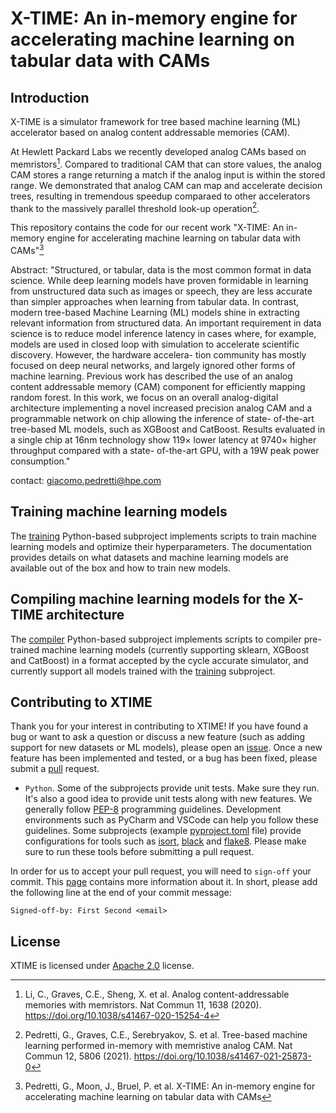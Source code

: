 # X-TIME: An in-memory engine for accelerating machine learning on tabular data with CAMs

## Introduction
X-TIME is a simulator framework for tree based machine learning (ML) accelerator based on analog content addressable memories (CAM). 

At Hewlett Packard Labs we recently developed analog CAMs based on memristors[^1]. Compared to traditional CAM that can store values, the analog CAM stores a range returning a match if the analog input is within the stored range. We demonstrated that analog CAM can map and accelerate decision trees, resulting in tremendous speedup comparaed to other accelerators thank to the massively parallel threshold look-up operation[^2].

This repository contains the code for our recent work "X-TIME: An in-memory engine for accelerating machine learning on tabular data with CAMs"[^3]

Abstract: "Structured, or tabular, data is the most common format in data science. While deep learning models have proven formidable in learning from unstructured data such as images or speech, they are less accurate than simpler approaches when learning from tabular data. In contrast, modern tree-based Machine Learning (ML) models shine in extracting relevant information from structured data. An important requirement in data science is to reduce model inference latency in cases where, for example, models are used in closed loop with simulation to accelerate scientific discovery. However, the hardware accelera- tion community has mostly focused on deep neural networks, and largely ignored other forms of machine learning. Previous work has described the use of an analog content addressable memory (CAM) component for efficiently mapping random forest. In this work, we focus on an overall analog-digital architecture implementing a novel increased precision analog CAM and a programmable network on chip allowing the inference of state- of-the-art tree-based ML models, such as XGBoost and CatBoost. Results evaluated in a single chip at 16nm technology show 119× lower latency at 9740× higher throughput compared with a state- of-the-art GPU, with a 19W peak power consumption."

contact: [giacomo.pedretti@hpe.com](giacomo.pedretti@hpe.com)


## Training machine learning models
The [training](./training) Python-based subproject implements scripts to train machine learning models and
optimize their hyperparameters. The documentation provides details on what datasets and machine learning models 
are available out of the box and how to train new models.

## Compiling machine learning models for the X-TIME architecture
The [compiler](./compiler) Python-based subproject implements scripts to compiler pre-trained machine learning models (currently supporting sklearn, XGBoost and CatBoost) in a format accepted by the cycle accurate simulator, and currently support all models trained with the [training](./training) subproject. 

## Contributing to XTIME
Thank you for your interest in contributing to XTIME! If you have found a bug or want to ask a question or discuss a 
new feature (such as adding support for new datasets or ML models), please open an 
[issue](https://github.com/HewlettPackard/X-TIME/issues).
Once a new feature has been implemented and tested, or a bug has been fixed, please submit a 
[pull](https://github.com/HewlettPackard/X-TIME/pulls) request.

- `Python`. Some of the subprojects provide unit tests. Make sure they run. It's also a good idea to provide unit tests
  along with new features. We generally follow [PEP-8](https://peps.python.org/pep-0008/) programming guidelines. 
  Development environments such as PyCharm and VSCode can help you follow these guidelines. Some subprojects (example 
  [pyproject.toml](https://github.com/HewlettPackard/X-TIME/blob/main/training/pyproject.toml) file) provide
  configurations for tools such as 
  [isort](https://pycqa.github.io/isort/), 
  [black](https://black.readthedocs.io/en/stable/) and 
  [flake8](https://flake8.pycqa.org/en/latest/). 
  Please make sure to run these tools before submitting a pull request.

In order for us to accept your pull request, you will need to `sign-off` your commit. 
This [page](https://wiki.linuxfoundation.org/dco) contains more information about it. In short, please add the 
following line at the end of your commit message:
```text
Signed-off-by: First Second <email>
```


## License
XTIME is licensed under [Apache 2.0](https://github.com/HewlettPackard/X-TIME/blob/master/LICENSE) license.


[^1]: Li, C., Graves, C.E., Sheng, X. et al. Analog content-addressable memories with memristors. Nat Commun 11, 1638 (2020). https://doi.org/10.1038/s41467-020-15254-4
[^2]: Pedretti, G., Graves, C.E., Serebryakov, S. et al. Tree-based machine learning performed in-memory with memristive analog CAM. Nat Commun 12, 5806 (2021). https://doi.org/10.1038/s41467-021-25873-0
[^3]: Pedretti, G., Moon, J., Bruel, P. et al. X-TIME: An in-memory engine for accelerating machine learning on tabular data with CAMs

